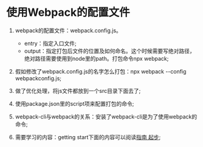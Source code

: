 # 使用Webpack的配置文件

1. webpack的配置文件：webpack.config.js。
    - entry：指定入口文件;
    - output：指定打包后文件的位置及如何命名。这个时候需要写绝对路径，绝对路径需要使用到node里的path。打包命令npx webpack;

2. 假如修改了webpack.config.js的名字怎么打包：npx webpack --config webpackconfig.js;

3. 做了优化处理，将js文件都放到一个src目录下面去了;

4. 使用package.json里的script项来配置打包的命令;

5. webpack-cli与webpack的关系：安装了webpack-cli是为了使用webpack的命令;

6. 需要学习的内容：getting start下面的内容可以阅读[指南 起步](https://webpack.docschina.org/guides/getting-started/);
